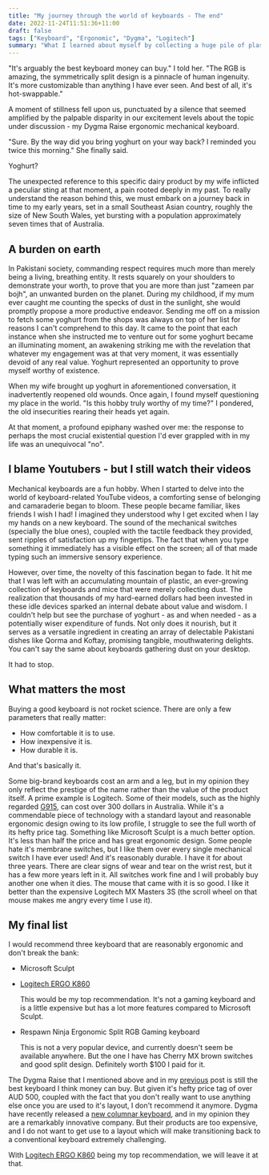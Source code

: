 ```yaml
---
title: "My journey through the world of keyboards - The end"
date: 2022-11-24T11:51:36+11:00
draft: false
tags: ["Keyboard", "Ergonomic", "Dygma", "Logitech"]
summary: "What I learned about myself by collecting a huge pile of plastic."
---
```


"It's arguably the best keyboard money can buy." I told her. "The RGB is amazing, the symmetrically split design is a pinnacle of human ingenuity. It's more customizable than anything I have ever seen. And best of all, it's hot-swappable."

A moment of stillness fell upon us, punctuated by a silence that seemed amplified by the palpable disparity in our excitement levels about the topic under discussion - my Dygma Raise ergonomic mechanical keyboard.

"Sure. By the way did you bring yoghurt on your way back? I reminded you twice this morning." She finally said.

Yoghurt?

The unexpected reference to this specific dairy product by my wife inflicted a peculiar sting at that moment, a pain rooted deeply in my past.  To really understand the reason behind this, we must embark on a journey back in time to my early years, set in a small Southeast Asian country, roughly the size of New South Wales, yet bursting with a population approximately seven times that of Australia.

## A burden on earth
In Pakistani society, commanding respect requires much more than merely being a living, breathing entity. It rests squarely on your shoulders to demonstrate your worth, to prove that you are more than just "zameen par bojh", an unwanted burden on the planet.  During my childhood, if my mum ever caught me counting the specks of dust in the sunlight, she would promptly propose a more productive endeavor. Sending me off on a mission to fetch some yoghurt from the shops was always on top of her list for reasons I can't comprehend to this day.  It came to the point that each instance when she instructed me to venture out for some yoghurt became an illuminating moment, an awakening striking me with the revelation that whatever my engagement was at that very moment, it was essentially devoid of any real value.  Yoghurt represented an opportunity to prove myself worthy of existence.

When my wife brought up yoghurt in aforementioned conversation, it inadvertently reopened old wounds. Once again, I found myself questioning my place in the world. "Is this hobby truly worthy of my time?" I pondered, the old insecurities rearing their heads yet again.

At that moment, a profound epiphany washed over me: the response to perhaps the most crucial existential question I'd ever grappled with in my life was an unequivocal "no".

## I blame Youtubers - but I still watch their videos 

Mechanical keyboards are a fun hobby.  When I started to delve into the world of keyboard-related YouTube videos, a comforting sense of belonging and camaraderie began to bloom.  These people became familiar, likes friends I wish I had!  I imagined they understood why I get excited when I lay my hands on a new keyboard.  The sound of the mechanical switches (specially the blue ones), coupled with the tactile feedback they provided, sent ripples of satisfaction up my fingertips.  The fact that when you type something it immediately has a visible effect on the screen; all of that made typing such an immersive sensory experience.

However, over time, the novelty of this fascination began to fade. It hit me that I was left with an accumulating mountain of plastic, an ever-growing collection of keyboards and mice that were merely collecting dust. The realization that thousands of my hard-earned dollars had been invested in these idle devices sparked an internal debate about value and wisdom. I couldn't help but see the purchase of yoghurt - as and when needed - as a potentially wiser expenditure of funds. Not only does it nourish, but it serves as a versatile ingredient in creating an array of delectable Pakistani dishes like Qorma and Koftay, promising tangible, mouthwatering delights.  You can't say the same about keyboards gathering dust on your desktop.

It had to stop.

## What matters the most

Buying a good keyboard is not rocket science.  There are only a few parameters that really matter:

* How comfortable it is to use.
* How inexpensive it is.
* How durable it is.

And that's basically it.

Some big-brand keyboards cost an arm and a leg, but in my opinion they only reflect the prestige of the name rather than the value of the product itself.  A prime example is Logitech. Some of their models, such as the highly regarded <a href='https://www.logitechg.com/en-au/products/gaming-keyboards/g915-low-profile-wireless-mechanical-gaming-keyboard.html' target='_blank'>G915</a>, can cost over 300 dollars in Australia. While it's a commendable piece of technology with a standard layout and reasonable ergonomic design owing to its low profile, I struggle to see the full worth of its hefty price tag.  Something like Microsoft Sculpt is a much better option.  It's less than half the price and has great ergonomic design.  Some people hate it's membrane switches, but I like them over every single mechanical switch I have ever used!  And it's reasonably durable.  I have it for about three years.  There are clear signs of wear and tear on the wrist rest, but it has a few more years left in it.  All switches work fine and I will probably buy another one when it dies.  The mouse that came with it is so good.  I like it better than the expensive Logitech MX Masters 3S (the scroll wheel on that mouse makes me angry every time I use it).   

## My final list

I would recommend three keyboard that are reasonably ergonomic and don't break the bank:

* Microsoft Sculpt
* <a target='_blank' href='https://www.logitech.com/en-au/products/keyboards/k860-split-ergonomic.920-010111.html'>Logitech ERGO K860</a>
  
  This would be my top recommendation.  It's not a gaming keyboard and is a little expensive but has a lot more features compared to Microsoft Sculpt. 
* Respawn Ninja Ergonomic Split RGB Gaming keyboard
  
  This is not a very popular device, and currently doesn't seem be available anywhere.  But the one I have has Cherry MX brown switches and good split design.  Definitely worth $100 I paid for it.

The Dygma Raise that I mentioned above and in my <a target='_blank' href='/2021/04/10/my-journey-through-the-world-of-keyboards/'>previous</a> post is still the best keyboard I think money can buy.  But given it's hefty price tag of over AUD 500, coupled with the fact that you don't really want to use anything else once you are used to it's layout, I don't recommend it anymore.  Dygma have recently released a <a target='_blank' href='https://dygma.com/products/dygma-defy'>new columnar keyboard</a>, and in my opinion they are a remarkably innovative company.  But their products are too expensive, and I do not want to get use to a layout which will make transitioning back to a conventional keyboard extremely challenging.

With <a target="blank" href='https://www.logitech.com/en-au/products/keyboards/k860-split-ergonomic.920-010111.html'>Logitech ERGO K860</a> being my top recommendation, we will leave it at that.  
